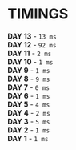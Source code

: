 # TIMINGS

**DAY 13** - ```13 ms```  
**DAY 12** - ```92 ms```  
**DAY 11** - ```2 ms```  
**DAY 10** - ```1 ms```  
**DAY 9** - ```1 ms```  
**DAY 8** - ```9 ms```  
**DAY 7** - ```0 ms```  
**DAY 6** - ```1 ms```  
**DAY 5** - ```4 ms```  
**DAY 4** - ```2 ms```  
**DAY 3** - ```5 ms```  
**DAY 2** - ```1 ms```  
**DAY 1** - ```1 ms```  
